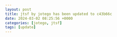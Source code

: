 ```yaml
---
layout: post
title: jtsf by jotego has been updated to c43b66c
date: 2024-03-02 08:25:56 +0000
categories: [jotego, jtsf]
tags: [update]
---
```


